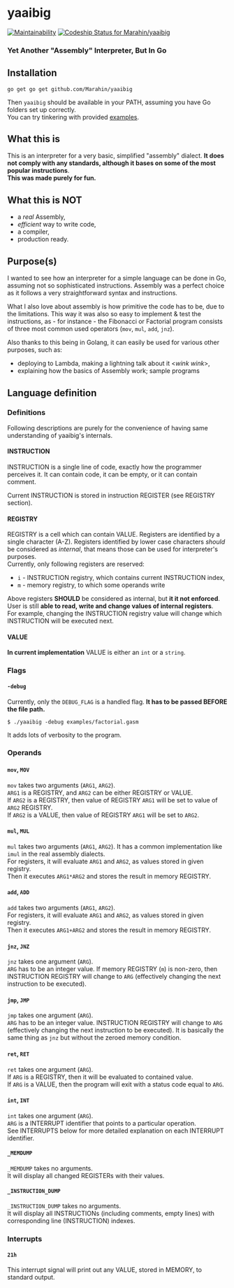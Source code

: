 # yaaibig

[![Maintainability](https://api.codeclimate.com/v1/badges/b463e3ee73b8b3c65a41/maintainability)](https://codeclimate.com/github/Marahin/yaaibig/maintainability)
[ ![Codeship Status for Marahin/yaaibig](https://app.codeship.com/projects/96fd7070-30ed-0136-884d-7e920188431d/status?branch=master)](https://app.codeship.com/projects/288674)

### Yet Another "Assembly" Interpreter, But In Go

## Installation

```
go get go get github.com/Marahin/yaaibig
```

Then `yaaibig` should be available in your PATH, assuming you have Go folders set up correctly.  
You can try tinkering with provided [examples](./examples).

## What this is

This is an interpreter for a very basic, simplified "assembly" dialect. **It does not comply with any standards, although it bases on some of the most popular instructions**.  
**This was made purely for fun.**

## What this is NOT

* a _real_ Assembly,  
* _efficient_ way to write code,
* a compiler,
* production ready.

## Purpose(s) 

I wanted to see how an interpreter for a simple language can be done in Go, assuming not so sophisticated instructions. Assembly was a perfect choice as it follows a very straightforward syntax and instructions. 

What I also love about assembly is how primitive the code has to be, due to the limitations. This way it was also so easy to implement & test the instructions, as - for instance - the Fibonacci or Factorial program consists of three most common used operators (`mov`, `mul`, `add`, `jnz`). 

Also thanks to this being in Golang, it can easily be used for various other purposes, such as:  

* deploying to Lambda, making a lightning talk about it <*wink wink*>,  
* explaining how the basics of Assembly work; sample programs

## Language definition

### Definitions

Following descriptions are purely for the convenience of having same understanding of yaaibig's internals.

#### INSTRUCTION

INSTRUCTION is a single line of code, exactly how the programmer perceives it. It can contain code, it can be empty, or it can contain comment. 

Current INSTRUCTION is stored in instruction REGISTER (see REGISTRY section). 

#### REGISTRY

REGISTRY is a cell which can contain VALUE. Registers are identified by a single character (A-Z). Registers identified by lower case characters _should_ be considered as _internal_, that means those can be used for interpreter's purposes.    
Currently, only following registers are reserved:  

* `i` - INSTRUCTION registry, which contains current INSTRUCTION index,  
* `m` - memory registry, to which some operands write

Above registers **SHOULD** be considered as internal, but **it it not enforced**. User is still **able to read, write and change values of internal registers**.  
For example, changing the INSTRUCTION registry value will change which INSTRUCTION will be executed next.

#### VALUE

**In current implementation** VALUE is either an `int` or a `string`.

### Flags

#### `-debug`

Currently, only the `DEBUG_FLAG` is a handled flag. **It has to be passed BEFORE the file path.**  

```
$ ./yaaibig -debug examples/factorial.gasm
```

It adds lots of verbosity to the program.

### Operands

#### `mov`, `MOV`

`mov` takes two arguments (`ARG1`, `ARG2`).  
`ARG1` is a REGISTRY, and `ARG2` can be either REGISTRY or VALUE.  
If `ARG2` is a REGISTRY, then value of REGISTRY `ARG1` will be set to value of `ARG2` REGISTRY.  
If `ARG2` is a VALUE, then value of REGISTRY `ARG1` will be set to `ARG2`.  

#### `mul`, `MUL`

`mul` takes two arguments (`ARG1`, `ARG2`). It has a common implementation like `imul` in the real assembly dialects.  
For registers, it will evaluate `ARG1` and `ARG2`, as values stored in given registry.  
Then it executes `ARG1*ARG2` and stores the result in memory REGISTRY.

#### `add`, `ADD`

`add` takes two arguments (`ARG1`, `ARG2`).  
For registers, it will evaluate `ARG1` and `ARG2`, as values stored in given registry.  
Then it executes `ARG1+ARG2` and stores the result in memory REGISTRY.

#### `jnz`, `JNZ`

`jnz` takes one argument (`ARG`).  
`ARG` has to be an integer value. If memory REGISTRY (`m`) is non-zero, then INSTRUCTION REGISTRY will change to `ARG` (effectively changing the next instruction to be executed).

#### `jmp`, `JMP`

`jmp` takes one argument (`ARG`).  
`ARG` has to be an integer value. INSTRUCTION REGISTRY will change to `ARG` (effectively changing the next instruction to be executed). It is basically the same thing as `jnz` but without the zeroed memory condition.

#### `ret`, `RET`

`ret` takes one argument (`ARG`).  
If `ARG` is a REGISTRY, then it will be evaluated to contained value.  
If `ARG` is a VALUE, then the program will exit with a status code equal to `ARG`.

#### `int`, `INT`

`int` takes one argument (`ARG`).  
`ARG` is a INTERRUPT identifier that points to a particular operation.  
See INTERRUPTS below for more detailed explanation on each INTERRUPT identifier.

#### `_MEMDUMP`

`_MEMDUMP` takes no arguments.  
It will display all changed REGISTERs with their values.

#### `_INSTRUCTION_DUMP`

`_INSTRUCTION_DUMP` takes no arguments.  
It will display all INSTRUCTIONs (including comments, empty lines) with corresponding line (INSTRUCTION) indexes. 

### Interrupts

#### `21h`

This interrupt signal will print out any VALUE, stored in MEMORY, to standard output.
